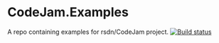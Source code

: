 # CodeJam.Examples
A repo containing examples for rsdn/CodeJam project. [![Build status](https://ci.appveyor.com/api/projects/status/ug5b3ldu48da15jv?svg=true)](https://ci.appveyor.com/project/ig-sinicyn/codejam-examples)

